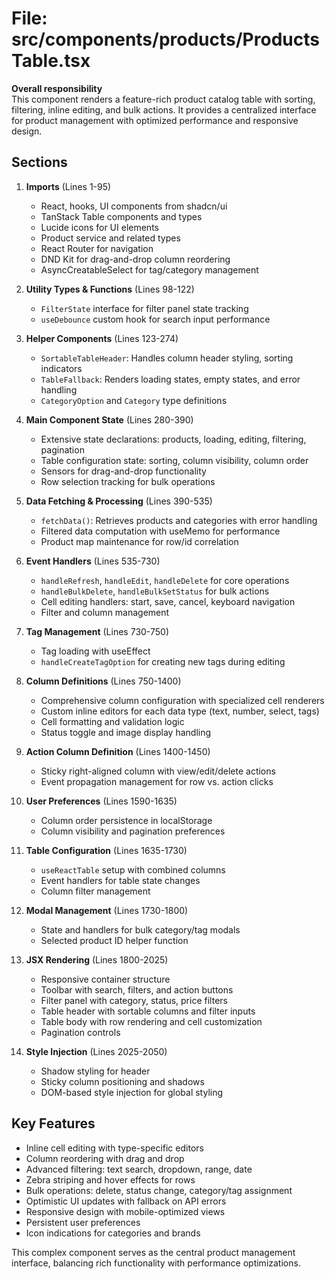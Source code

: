 # File: src/components/products/ProductsTable.tsx

**Overall responsibility**  
This component renders a feature-rich product catalog table with sorting, filtering, inline editing, and bulk actions. It provides a centralized interface for product management with optimized performance and responsive design.

## Sections

1. **Imports** (Lines 1-95)  
   - React, hooks, UI components from shadcn/ui
   - TanStack Table components and types
   - Lucide icons for UI elements
   - Product service and related types
   - React Router for navigation
   - DND Kit for drag-and-drop column reordering
   - AsyncCreatableSelect for tag/category management

2. **Utility Types & Functions** (Lines 98-122)  
   - `FilterState` interface for filter panel state tracking
   - `useDebounce` custom hook for search input performance

3. **Helper Components** (Lines 123-274)  
   - `SortableTableHeader`: Handles column header styling, sorting indicators
   - `TableFallback`: Renders loading states, empty states, and error handling
   - `CategoryOption` and `Category` type definitions

4. **Main Component State** (Lines 280-390)  
   - Extensive state declarations: products, loading, editing, filtering, pagination
   - Table configuration state: sorting, column visibility, column order
   - Sensors for drag-and-drop functionality
   - Row selection tracking for bulk operations

5. **Data Fetching & Processing** (Lines 390-535)  
   - `fetchData()`: Retrieves products and categories with error handling
   - Filtered data computation with useMemo for performance
   - Product map maintenance for row/id correlation

6. **Event Handlers** (Lines 535-730)  
   - `handleRefresh`, `handleEdit`, `handleDelete` for core operations
   - `handleBulkDelete`, `handleBulkSetStatus` for bulk actions
   - Cell editing handlers: start, save, cancel, keyboard navigation
   - Filter and column management

7. **Tag Management** (Lines 730-750)  
   - Tag loading with useEffect
   - `handleCreateTagOption` for creating new tags during editing

8. **Column Definitions** (Lines 750-1400)  
   - Comprehensive column configuration with specialized cell renderers
   - Custom inline editors for each data type (text, number, select, tags)
   - Cell formatting and validation logic
   - Status toggle and image display handling

9. **Action Column Definition** (Lines 1400-1450)  
   - Sticky right-aligned column with view/edit/delete actions
   - Event propagation management for row vs. action clicks

10. **User Preferences** (Lines 1590-1635)  
    - Column order persistence in localStorage
    - Column visibility and pagination preferences

11. **Table Configuration** (Lines 1635-1730)  
    - `useReactTable` setup with combined columns
    - Event handlers for table state changes
    - Column filter management

12. **Modal Management** (Lines 1730-1800)  
    - State and handlers for bulk category/tag modals
    - Selected product ID helper function

13. **JSX Rendering** (Lines 1800-2025)  
    - Responsive container structure
    - Toolbar with search, filters, and action buttons
    - Filter panel with category, status, price filters
    - Table header with sortable columns and filter inputs
    - Table body with row rendering and cell customization
    - Pagination controls

14. **Style Injection** (Lines 2025-2050)  
    - Shadow styling for header
    - Sticky column positioning and shadows
    - DOM-based style injection for global styling

## Key Features

- Inline cell editing with type-specific editors
- Column reordering with drag and drop
- Advanced filtering: text search, dropdown, range, date
- Zebra striping and hover effects for rows
- Bulk operations: delete, status change, category/tag assignment
- Optimistic UI updates with fallback on API errors
- Responsive design with mobile-optimized views
- Persistent user preferences
- Icon indications for categories and brands

This complex component serves as the central product management interface, balancing rich functionality with performance optimizations. 